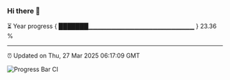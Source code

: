 ### Hi there 👋

⏳ Year progress { ███████▁▁▁▁▁▁▁▁▁▁▁▁▁▁▁▁▁▁▁▁▁▁▁ } 23.36 %

---

⏰ Updated on Thu, 27 Mar 2025 06:17:09 GMT

![Progress Bar CI](https://github.com/code-lakshay/GitHub-Actions-Demo/workflows/Progress%20Bar%20CI/badge.svg)
